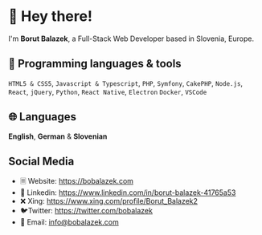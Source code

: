 # 👋 Hey there!

I'm **Borut Balazek**, a Full-Stack Web Developer based in Slovenia, Europe.

## 🔨 Programming languages & tools

`HTML5 & CSS5`, `Javascript & Typescript`, `PHP`, `Symfony`, `CakePHP`, `Node.js`, `React`, `jQuery`, `Python`, `React Native`, `Electron` `Docker`, `VSCode`

## 🌐 Languages

**English**, **German** & **Slovenian**

## Social Media

* 🗏 Website: https://bobalazek.com
* 💼 Linkedin: https://www.linkedin.com/in/borut-balazek-41765a53
* ❌ Xing: https://www.xing.com/profile/Borut_Balazek2
* 🐦Twitter: https://twitter.com/bobalazek
* 📧 Email: info@bobalazek.com
